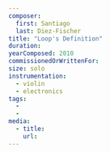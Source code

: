 ```yaml
---
composer:
  first: Santiago
  last: Diez-Fischer
title: "Loop's Definition"
duration:
yearComposed: 2010
commissionedOrWrittenFor:
size: solo
instrumentation:
  - violin
  - electronics
tags:
  -
  -
media:
  - title:
    url:
---
```

